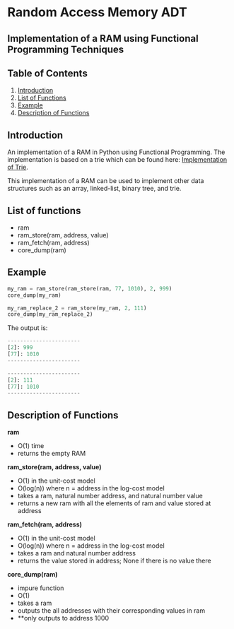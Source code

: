 # Random Access Memory ADT

## Implementation of a RAM using Functional Programming Techniques

## Table of Contents
1. [Introduction](#introduction)
2. [List of Functions](#list-of-functions)
3. [Example](#example)
4. [Description of Functions](#description-of-functions)

## Introduction

An implementation of a RAM in Python using Functional Programming. The implementation is based on a trie which can be found here:
[Implementation of Trie](https://github.com/tansonlee/trie). 

This implementation of a RAM can be used to implement other data structures such as an array, linked-list, binary tree, and trie.

## List of functions
* ram
* ram_store(ram, address, value)
* ram_fetch(ram, address)
* core_dump(ram)

## Example

```python
my_ram = ram_store(ram_store(ram, 77, 1010), 2, 999)
core_dump(my_ram)

my_ram_replace_2 = ram_store(my_ram, 2, 111)
core_dump(my_ram_replace_2)

```

The output is:
```python
-----------------------
[2]: 999
[77]: 1010
-----------------------

-----------------------
[2]: 111
[77]: 1010
-----------------------
```

## Description of Functions

**ram**
* O(1) time
* returns the empty RAM

**ram_store(ram, address, value)**
* O(1) in the unit-cost model
* O(log(n)) where n = address in the log-cost model
* takes a ram, natural number address, and natural number value
* returns a new ram with all the elements of ram and value stored at address

**ram_fetch(ram, address)**
* O(1) in the unit-cost model
* O(log(n)) where n = address in the log-cost model
* takes a ram and natural number address
* returns the value stored in address; None if there is no value there

**core_dump(ram)**
* impure function
* O(1)
* takes a ram
* outputs the all addresses with their corresponding values in ram
* **only outputs to address 1000

